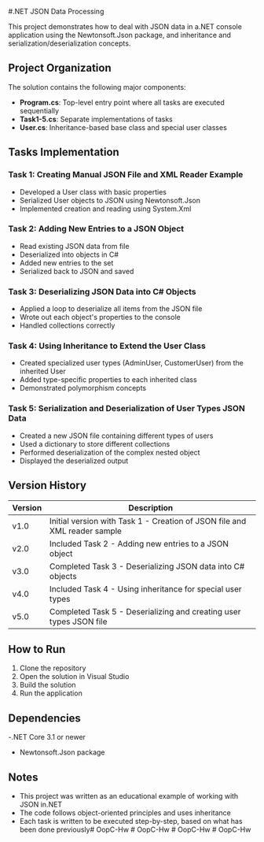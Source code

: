 #.NET JSON Data Processing

This project demonstrates how to deal with JSON data in a.NET console application using the Newtonsoft.Json package, and inheritance and serialization/deserialization concepts.

## Project Organization

The solution contains the following major components:

- **Program.cs**: Top-level entry point where all tasks are executed sequentially
- **Task1-5.cs**: Separate implementations of tasks
- **User.cs**: Inheritance-based base class and special user classes

## Tasks Implementation

### Task 1: Creating Manual JSON File and XML Reader Example
- Developed a User class with basic properties
- Serialized User objects to JSON using Newtonsoft.Json
- Implemented creation and reading using System.Xml

### Task 2: Adding New Entries to a JSON Object
- Read existing JSON data from file
- Deserialized into objects in C#
- Added new entries to the set
- Serialized back to JSON and saved

### Task 3: Deserializing JSON Data into C# Objects
- Applied a loop to deserialize all items from the JSON file
- Wrote out each object's properties to the console
- Handled collections correctly

### Task 4: Using Inheritance to Extend the User Class
- Created specialized user types (AdminUser, CustomerUser) from the inherited User
- Added type-specific properties to each inherited class
- Demonstrated polymorphism concepts

### Task 5: Serialization and Deserialization of User Types JSON Data
- Created a new JSON file containing different types of users
- Used a dictionary to store different collections
- Performed deserialization of the complex nested object
- Displayed the deserialized output

## Version History

| Version | Description |
|---------|-------------|
| v1.0    | Initial version with Task 1 - Creation of JSON file and XML reader sample
| v2.0    | Included Task 2 - Adding new entries to a JSON object |
| v3.0    | Completed Task 3 - Deserializing JSON data into C# objects |
| v4.0    | Included Task 4 - Using inheritance for special user types |
| v5.0    | Completed Task 5 - Deserializing and creating user types JSON file

## How to Run

1. Clone the repository
2. Open the solution in Visual Studio
3. Build the solution
4. Run the application

## Dependencies

-.NET Core 3.1 or newer
- Newtonsoft.Json package

## Notes

- This project was written as an educational example of working with JSON in.NET
- The code follows object-oriented principles and uses inheritance
- Each task is written to be executed step-by-step, based on what has been done previously#   O o p C - H w  
 #   O o p C - H w  
 #   O o p C - H w  
 #   O o p C - H w  
 